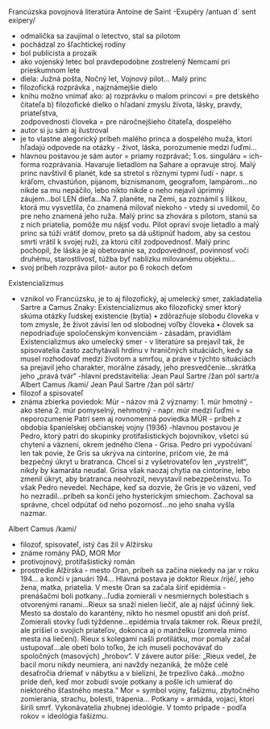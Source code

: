 Francúzska povojnová literatúra
Antoine de Saint -Exupéry /antuan d´ sent exipery/
- odmalička sa zaujímal o letectvo, stal sa pilotom
- pochádzal zo šľachtickej rodiny
- bol publicista a prozaik
- ako vojenský letec bol pravdepodobne zostrelený Nemcami pri prieskumnom lete
- diela: Južná pošta, Nočný let, Vojnový pilot...
Malý princ
- filozofická rozprávka , najznámejšie dielo
- knihu možno vnímať ako: a) rozprávku o malom princovi = pre detského čitateľa
                                                 b) filozofické dielko o hľadaní zmyslu života, lásky, pravdy, priateľstva,   
                                                        zodpovednosti človeka = pre náročnejšieho čitateľa, dospelého
- autor si ju sám aj ilustroval
- je to vlastne alegorický príbeh malého princa a dospelého muža, ktorí hľadajú odpovede na otázky - život, láska, porozumenie medzi ľuďmi...
- hlavnou postavou je sám autor = priamy rozprávač; 1.os. singuláru = ich-forma rozprávania. Havaruje lietadlom na Sahare a opravuje stroj. Malý princ navštívil 6 planét, kde sa stretol s rôznymi typmi ľudí - napr. s kráľom, chvastúňon, pijanom, biznismanom, geografom, lampárom...no nikde sa mu nepáčilo, lebo nikto nikde o neho nejavil úprimný záujem...bol LEN dieťa...Na 7. planéte, na Zemi, sa zoznámil s líškou, ktorá mu vysvetlila, čo znamená milovať niekoho - vtedy si uvedomil, čo pre neho znamená jeho ruža. Malý princ sa zhovára s pilotom, stanú sa z nich priatelia, pomôže mu nájsť vodu. Pilot opraví svoje lietadlo a malý princ sa túži vrátiť domov, preto sa dá uštipnúť hadom, aby sa cestou smrti vrátil k svojej ruži, za ktorú cítil zodpovednosť. 
Malý princ pochopil, že láska je aj obetovanie sa, zodpovednosť, povinnosť voči druhému, starostlivosť, túžba byť nablízku milovanému objektu...
- svoj príbeh rozpráva pilot- autor po 6 rokoch deťom


Existencializmus
- vznikol vo Francúzsku, je to aj filozofický, aj umelecký smer, zakladatelia Sartre a Camus
Znaky: 
Existencializmus ako filozofický smer  ktorý skúma otázky ľudskej existencie (bytia)
•	zdôrazňuje slobodu človeka v tom zmysle, že život závisí len od slobodnej voľby človeka
•	človek sa nepodriaďuje spoločenským konvenciám - zásadám, pravidlám
Existencializmus ako umelecký smer - v literatúre sa prejavil tak, že spisovatelia často zachytávali hrdinu v hraničných situáciách, kedy sa musel rozhodovať medzi životom a smrťou, a práve v týchto situáciách sa prejavil jeho charakter, morálne zásady, jeho presvedčenie...skrátka jeho „pravá tvár“
-hlavní predstavitelia: Jean Paul Sartre /žan pól sartr/a Albert Camus /kami/
Jean Paul Sartre /žan pól sártr/
- filozof a spisovateľ
- známa zbierka poviedok: Múr - názov má 2 významy: 1. múr hmotný - ako stena
                                                  2. múr pomyselný, nehmotný - napr. múr medzi ľuďmi = neporozumenie
Patrí sem aj rovnomenná poviedka MÚR - príbeh z obdobia španielskej občianskej vojny (1936)
-hlavnou postavou je Pedro, ktorý patrí do skupinky protifašistických bojovníkov, všetci sú chytení a väznení, okrem jedného člena - Grisa. Pedro pri vypočúvaní len tak povie, že Gris sa ukrýva na cintoríne, pričom vie, že má bezpečný úkryt u bratranca. Chcel si z vyšetrovateľov len „vystreliť“, nikdy by kamaráta neudal. Grisa však naozaj chytia na cintoríne, lebo zmenil úkryt, aby bratranca neohrozil, nevystavil nebezpečenstvu. To však Pedro nevedel. Nechápe, keď sa dozvie, že Gris je vo väzení, veď ho nezradil...príbeh sa končí jeho hysterickým smiechom. Zachoval sa správne, chcel odpútať od neho pozornosť...no jeho snaha vyšla nazmar.

Albert Camus  /kami/
- filozof, spisovateľ, istý čas žil v Alžírsku
- známe romány PÁD, MOR
Mor
- protivojnový, protifašistický román
- prostredie Alžírska - mesto Oran, príbeh sa začína niekedy na jar v roku 194... a končí v januári 194...
Hlavná postava je doktor Rieux /rijé/, jeho žena, matka, priatelia.
V meste Oran sa začala šíriť epidémia - prenášačmi boli potkany...ľudia zomierali v nesmiernych bolestiach s otvorenými ranami...Rieux sa snaží nielen liečiť, ale aj nájsť účinný liek. Mesto sa dostalo do karantény, nikto ho nesmel opustiť ani doň prísť. Zomierali stovky ľudí týždenne...epidémia trvala takmer rok. Rieux prežil, ale prišiel o svojich priateľov, dokonca aj o manželku (zomrela mimo mesta na liečení). Rieux s kolegami našli protilátku, mor pomaly začal ustupovať...ale obetí bolo toľko, že ich museli pochovávať do spoločných (masových) „hrobov“. 
V závere autor píše: „Rieux vedel, že bacil moru nikdy neumiera, ani navždy nezaniká, že môže celé desaťročia driemať v nábytku a v bielizni, že trpezlivo čaká...možno príde deň, keď mor zobudí  svoje potkany a pošle ich umierať do niektorého šťastného mesta.“
Mor = symbol vojny, fašizmu, zbytočného zomierania, strachu, bolesti, trápenia...
Potkany = armáda, vojaci, ktorí šírili smrť. Vykonávatelia zhubnej ideológie. V tomto prípade - podľa rokov = ideológia fašizmu.
